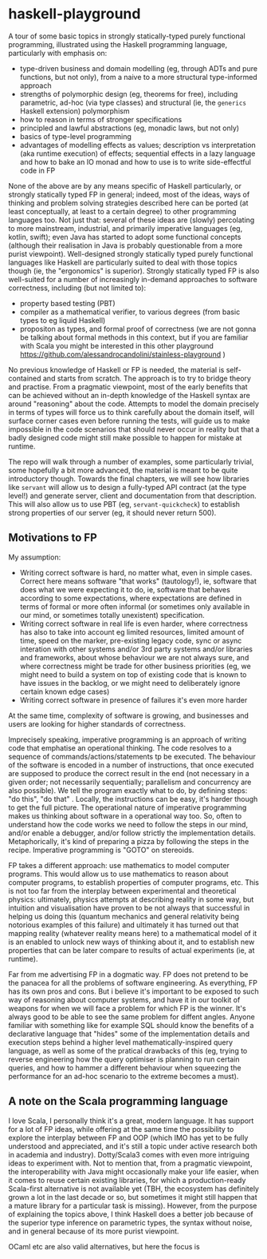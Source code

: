 # haskell-playground

A tour of some basic topics in strongly statically-typed purely functional programming, illustrated using the Haskell programming language, particularly with emphasis on: 
* type-driven business and domain modelling (eg, through ADTs and pure functions, but not only), from a naive to a more structural type-informed approach
* strengths of polymorphic design (eg, theorems for free), including parametric, ad-hoc (via type classes) and structural (ie, the `generics` Haskell extension) polymorphism
* how to reason in terms of stronger specifications
* principled and lawful abstractions (eg, monadic laws, but not only)
* basics of type-level programming 
* advantages of modelling effects as values; description vs interpretation (aka runtime execution) of effects; sequential effects in a lazy language and how to bake an IO monad and how to use is to write side-effectful code in FP

None of the above are by any means specific of Haskell particularly, or strongly statically typed FP in general; indeed, most of the ideas, ways of thinking and problem solving strategies described here can be ported (at least conceptually, at least to a certain degree) to other programming languages too. Not just that: several of these ideas are (slowly) percolating to more mainstream, industrial, and primarily imperative languages (eg, kotlin, swift); even Java has started to adopt some functional concepts (although their realisation in Java is probably questionable from a more purist viewpoint). Well-designed strongly statically typed purely functional languages like Haskell are particularly suited to deal with those topics though (ie, the "ergonomics" is superior). Strongly statically typed FP is also well-suited for a number of increasingly in-demand approaches to software correctness, including (but not limited to): 
* property based testing (PBT)
* compiler as a mathematical verifier, to various degrees (from basic types to eg liquid Haskell)
* propositon as types, and formal proof of correctness (we are not gonna be talking about formal methods in this context, but if you are familiar with Scala you might be interested in this other playground https://github.com/alessandrocandolini/stainless-playground ) 

No previous knowledge of Haskell or FP is needed, the material is self-contained and starts from scratch. 
The approach is to try to bridge theory and practise. From a pragmatic viewpoint, most of the early benefits that can be achieved without an in-depth knowledge of the Haskell syntax are around "reasoning" about the code. Attempts to model the domain precisely in terms of types will force us to think carefully about the domain itself, will surface corner cases even before running the tests, will guide us to make impossible in the code scenarios that should never occur in reality but that a badly designed code might still make possible to happen for mistake at runtime. 

The repo will walk through a number of examples, some particularly trivial, some hopefully a bit more advanced, the material is meant to be quite introductory though.
Towards the final chapters, we will see how libraries like `servant` will allow us to design a fully-typed API contract (at the type level!) and generate server, client and documentation from that description. This will also allow us to use PBT (eg, `servant-quickcheck`) to establish strong properties of our server (eg, it should never return 500). 

 
## Motivations to FP

My assumption: 
* Writing correct software is hard, no matter what, even in simple cases. Correct here means software "that works" (tautology!), ie, software that does what we were expecting it to do, ie, software that behaves according to some expectations, where expectations are defined in terms of formal or more often informal (or sometimes only available in our mind, or sometimes totally unexistent) specification. 
* Writing correct software in real life is even harder, where correctness has also to take into account eg limited resources, limited amount of time, speed on the marker, pre-existing legacy code, sync or async interation with other systems and/or 3rd party systems and/or libraries and frameworks, about whose behaviour we are not always sure, and where correctness might be trade for other business priorities (eg, we might need to build a system on top of existing code that is known to have issues in the backlog, or we might need to deliberately ignore certain known edge cases) 
* Writing correct software in presence of failures it's even more harder

At the same time, complexity of software is growing, and businesses and users are looking for higher standards of correctness. 

Imprecisely speaking, imperative programming is an approach of writing code that emphatise an operational thinking. The code resolves to a sequence of commands/actions/statements tp be executed. The behaviour of the software is encoded in a number of instructions, that once executed are supposed to produce the correct result in the end (not necessary in a given order; not necessarily sequentially; parallelism and concurrency are also possible). We tell the program exactly what to do, by defining steps: "do this", "do that" . Locally, the instructions can be easy, it's harder though to get the full picture. The operational nature of imperative programming makes us thinking about software in a operational way too. So, often to understand how the code works we need to follow the steps in our mind, and/or enable a debugger, and/or follow strictly the implementation details. Metaphorically, it's kind of preparing a pizza by following the steps in the recipe. Imperative programming is "GOTO" on stereoids. 

FP takes a different approach: use mathematics to model computer programs. This would allow us to use mathematics to reason about computer programs, to establish properties of computer programs, etc. This is not too far from the interplay between experimental and theoretical physics: ultimately, physics attempts at describing reality in some way, but intuition and visualisation have proven to be not always that successful in helping us doing this (quantum mechanics and general relativity being notorious examples of this failure) and ultimately it has turned out that mapping reality (whatever reality means here) to a mathematical model of it is an enabled to unlock new ways of thinking about it, and to establish new properties that can be later compare to results of actual experiments (ie, at runtime).  

Far from me advertising FP in a dogmatic way. FP does not pretend to be the panacea for all the problems of software engineering. 
As everything, FP has its own pros and cons. But i believe it's important to be exposed to such way of reasoning about computer systems, and have it in our toolkit of weapons for when we will face a problem for which FP is the winner. It's always good to be able to see the same problem for diffent angles. Anyone familiar with something like for example SQL should know the benefits of a declarative language that "hides" some of the implementation details and execution steps behind a higher level mathematically-inspired query language, as well as some of the pratical drawbacks of this (eg, trying to reverse engineering how the query optimiser is planning to run certain queries, and how to hammer a different behaviour when squeezing the performance for an ad-hoc scenario to the extreme becomes a must). 

## A note on the Scala programming language 

I love Scala, I personally think it's a great, modern language. 
It has support for a lot of FP ideas, while offering at the same time the possibility to explore the interplay between FP and OOP (which IMO has yet to be fully understood and appreciated, and it's still a topic under active research both in academia and industry). Dotty/Scala3 comes with even more intriguing ideas to experiment with. Not to mention that, from a pragmatic viewpoint, the interoperability with Java might occasionally make your life easier, when it comes to reuse certain existing libraries, for which a production-ready Scala-first alternative is not available yet (TBH, the ecosystem has definitely grown a lot in the last decade or so, but sometimes it might still happen that a mature library for a particular task is missing). However, from the purpose of explaining the topics above, I think Haskell does a better job because of the superior type inference on parametric types, the syntax without noise, and in general because of its more purist viewpoint. 

OCaml etc are also valid alternatives, but here the focus is 
